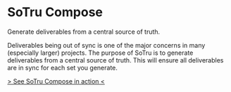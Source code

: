 # SoTru Compose
Generate deliverables from a central source of truth.

Deliverables being out of sync is one of the major concerns in many (especially larger) projects. The purpose of SoTru is to generate deliverables from a central source of truth. This will ensure all deliverables are in sync for each set you generate.

[> See SoTru Compose in action <](https://basdoodeman.github.io/SoTru/)
